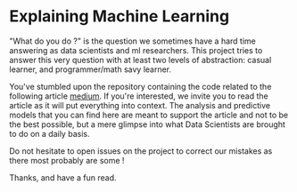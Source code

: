 # Explaining Machine Learning
"What do you do ?" is the question we sometimes have a hard time answering as data scientists and ml researchers. This project tries to answer this very question with at least two levels of abstraction: casual learner, and programmer/math savy learner. 

You've stumbled upon the repository containing the code related to the following article [medium](https://medium.com/@Loomisloud/explaining-data-science-artificial-intelligence-fd5232a9b26b). If you're interested, we invite you to read the article as it will put everything into context. The analysis and predictive models that you can find here are meant to support the article and not to be the best possible, but a mere glimpse into what Data Scientists are brought to do on a daily basis.

Do not hesitate to open issues on the project to correct our mistakes as there most probably are some !

Thanks, and have a fun read.
